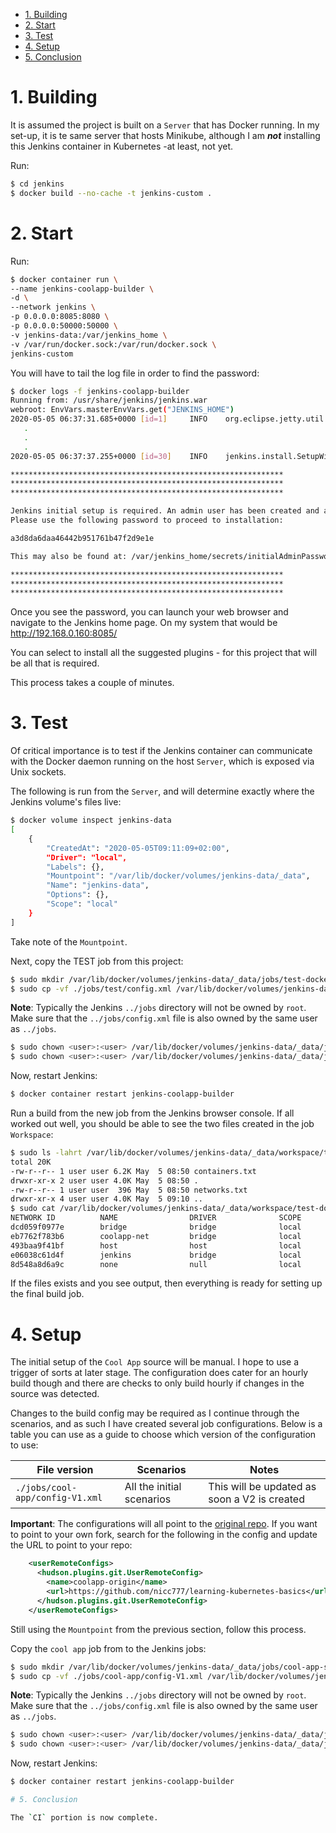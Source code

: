 
- [1. Building](#1-building)
- [2. Start](#2-start)
- [3. Test](#3-test)
- [4. Setup](#4-setup)
- [5. Conclusion](#5-conclusion)

# 1. Building

It is assumed the project is built on a `Server` that has Docker running. In my set-up, it is te same server that hosts Minikube, although I am **_not_** installing this Jenkins container in Kubernetes -at least, not yet.

Run:

```bash
$ cd jenkins
$ docker build --no-cache -t jenkins-custom .
```

# 2. Start

Run:

```bash
$ docker container run \
--name jenkins-coolapp-builder \
-d \
--network jenkins \
-p 0.0.0.0:8085:8080 \
-p 0.0.0.0:50000:50000 \
-v jenkins-data:/var/jenkins_home \
-v /var/run/docker.sock:/var/run/docker.sock \
jenkins-custom
```

You will have to tail the log file in order to find the password:

```bash
$ docker logs -f jenkins-coolapp-builder
Running from: /usr/share/jenkins/jenkins.war
webroot: EnvVars.masterEnvVars.get("JENKINS_HOME")
2020-05-05 06:37:31.685+0000 [id=1]     INFO    org.eclipse.jetty.util.log.Log#initialized: Logging initialized @297ms to org.eclipse.jetty.util.log.JavaUtilLog
   .
   .
   .
2020-05-05 06:37:37.255+0000 [id=30]    INFO    jenkins.install.SetupWizard#init: 

*************************************************************
*************************************************************
*************************************************************

Jenkins initial setup is required. An admin user has been created and a password generated.
Please use the following password to proceed to installation:

a3d8da6daa46442b951761b47f2d9e1e

This may also be found at: /var/jenkins_home/secrets/initialAdminPassword

*************************************************************
*************************************************************
*************************************************************
```

Once you see the password, you can launch your web browser and navigate to the Jenkins home page. On my system that would be http://192.168.0.160:8085/

You can select to install all the suggested plugins - for this project that will be all that is required.

This process takes a couple of minutes.

# 3. Test

Of critical importance is to test if the Jenkins container can communicate with the Docker daemon running on the host `Server`, which is exposed via Unix sockets.

The following is run from the `Server`, and will determine exactly where the Jenkins volume's files live:

```bash
$ docker volume inspect jenkins-data
[
    {
        "CreatedAt": "2020-05-05T09:11:09+02:00",
        "Driver": "local",
        "Labels": {},
        "Mountpoint": "/var/lib/docker/volumes/jenkins-data/_data",
        "Name": "jenkins-data",
        "Options": {},
        "Scope": "local"
    }
]
```

Take note of the `Mountpoint`.

Next, copy the TEST job from this project:

```bash
$ sudo mkdir /var/lib/docker/volumes/jenkins-data/_data/jobs/test-docker-access
$ sudo cp -vf ./jobs/test/config.xml /var/lib/docker/volumes/jenkins-data/_data/jobs/test-docker-access
```

__Note__: Typically the Jenkins `../jobs` directory will not be owned by `root`. Make sure that the `../jobs/config.xml` file is also owned by the same user as `../jobs`.

```bash
$ sudo chown <user>:<user> /var/lib/docker/volumes/jenkins-data/_data/jobs/test-docker-access
$ sudo chown <user>:<user> /var/lib/docker/volumes/jenkins-data/_data/jobs/test-docker-access/config.xml
```

Now, restart Jenkins:

```bash
$ docker container restart jenkins-coolapp-builder
```

Run a build from the new job from the Jenkins browser console. If all worked out well, you should be able to see the two files created in the job `Workspace`:

```bash
$ sudo ls -lahrt /var/lib/docker/volumes/jenkins-data/_data/workspace/test-docker-access
total 20K
-rw-r--r-- 1 user user 6.2K May  5 08:50 containers.txt
drwxr-xr-x 2 user user 4.0K May  5 08:50 .
-rw-r--r-- 1 user user  396 May  5 08:50 networks.txt
drwxr-xr-x 4 user user 4.0K May  5 09:10 ..
$ sudo cat /var/lib/docker/volumes/jenkins-data/_data/workspace/test-docker-access/networks.txt
NETWORK ID          NAME                DRIVER              SCOPE
dcd059f0977e        bridge              bridge              local
eb7762f783b6        coolapp-net         bridge              local
493baa9f41bf        host                host                local
e06038c61d4f        jenkins             bridge              local
8d548a8d6a9c        none                null                local
```

If the files exists and you see output, then everything is ready for setting up the final build job.

# 4. Setup

The initial setup of the `Cool App` source will be manual. I hope to use a trigger of sorts at later stage. The configuration does cater for an hourly build though and there are checks to only build hourly if changes in the source was detected.

Changes to the build config may be required as I continue through the scenarios, and as such I have created several job configurations. Below is a table you can use as a guide to choose which version of the configuration to use:

| File version                     | Scenarios                 | Notes |
|----------------------------------|---------------------------|-------|
| `./jobs/cool-app/config-V1.xml`  | All the initial scenarios | This will be updated as soon a V2 is created |

__Important__: The configurations will all point to the [original repo](https://github.com/nicc777/learning-kubernetes-basics). If you want to point to your own fork, search for the following in the config and update the URL to point to your repo:

```xml
    <userRemoteConfigs>
      <hudson.plugins.git.UserRemoteConfig>
        <name>coolapp-origin</name>
        <url>https://github.com/nicc777/learning-kubernetes-basics</url>
      </hudson.plugins.git.UserRemoteConfig>
    </userRemoteConfigs>
```

Still using the `Mountpoint` from the previous section, follow this process.

Copy the `cool app` job from to the Jenkins jobs:

```bash
$ sudo mkdir /var/lib/docker/volumes/jenkins-data/_data/jobs/cool-app-service-build
$ sudo cp -vf ./jobs/cool-app/config-V1.xml /var/lib/docker/volumes/jenkins-data/_data/jobs/cool-app-service-build/config.xml
```

__Note__: Typically the Jenkins `../jobs` directory will not be owned by `root`. Make sure that the `../jobs/config.xml` file is also owned by the same user as `../jobs`.

```bash
$ sudo chown <user>:<user> /var/lib/docker/volumes/jenkins-data/_data/jobs/test-docker-access
$ sudo chown <user>:<user> /var/lib/docker/volumes/jenkins-data/_data/jobs/test-docker-access/config.xml
```

Now, restart Jenkins:

```bash
$ docker container restart jenkins-coolapp-builder

# 5. Conclusion

The `CI` portion is now complete. 
